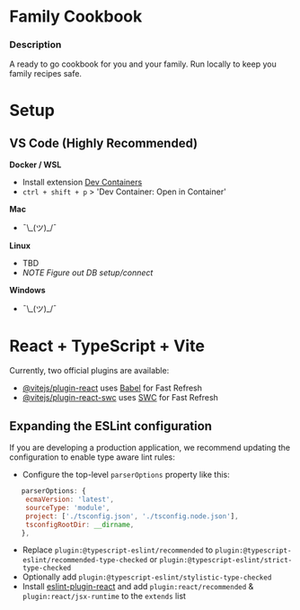 # Family Cookbook

### Description
A ready to go cookbook for you and your family. Run locally to keep you family recipes safe.

# Setup

## VS Code (Highly Recommended)

**Docker / WSL**

* Install extension [Dev Containers](https://marketplace.visualstudio.com/items?itemName=ms-vscode-remote.remote-containers)
* `ctrl + shift + p` > 'Dev Container: Open in Container'

**Mac**
* ¯\\\_(ツ)\_/¯

**Linux**
* TBD
* *NOTE Figure out DB setup/connect* 

**Windows**
* ¯\\\_(ツ)\_/¯

# React + TypeScript + Vite

Currently, two official plugins are available:

- [@vitejs/plugin-react](https://github.com/vitejs/vite-plugin-react/blob/main/packages/plugin-react/README.md) uses [Babel](https://babeljs.io/) for Fast Refresh
- [@vitejs/plugin-react-swc](https://github.com/vitejs/vite-plugin-react-swc) uses [SWC](https://swc.rs/) for Fast Refresh

## Expanding the ESLint configuration

If you are developing a production application, we recommend updating the configuration to enable type aware lint rules:

- Configure the top-level `parserOptions` property like this:

```js
   parserOptions: {
    ecmaVersion: 'latest',
    sourceType: 'module',
    project: ['./tsconfig.json', './tsconfig.node.json'],
    tsconfigRootDir: __dirname,
   },
```

- Replace `plugin:@typescript-eslint/recommended` to `plugin:@typescript-eslint/recommended-type-checked` or `plugin:@typescript-eslint/strict-type-checked`
- Optionally add `plugin:@typescript-eslint/stylistic-type-checked`
- Install [eslint-plugin-react](https://github.com/jsx-eslint/eslint-plugin-react) and add `plugin:react/recommended` & `plugin:react/jsx-runtime` to the `extends` list

